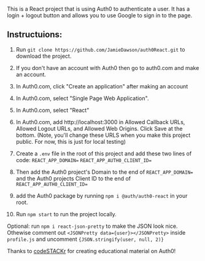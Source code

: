 This is a React project that is using Auth0 to authenticate a user. It has a login + logout button and allows you to use Google to sign in to the page.

## Instructuions:

1. Run `git clone https://github.com/JamieDawson/auth0React.git` to download the project.

2. If you don't have an account with Auth0 then go to auth0.com and make an account.

3. In Auth0.com, click "Create an application" after making an account

4. In Auth0.com, select "Single Page Web Application".

5. In Auth0.com, select "React"

6. In Auth0.com, add http://localhost:3000 in Allowed Callback URLs, Allowed Logout URLs, and Allowed Web Origins. Click Save at the bottom. (Note, you'll change these URLS when you make this project public. For now, this is just for local testing)

7. Create a `.env` file in the root of this project and add these two lines of code:
   `REACT_APP_DOMAIN=`
   `REACT_APP_AUTH0_CLIENT_ID=`

8. Then add the Auth0 project's Domain to the end of `REACT_APP_DOMAIN=` and the Auth0 projects Client ID to the end of `REACT_APP_AUTH0_CLIENT_ID=`

9. add the Auth0 package by running `npm i @auth/auth0-react` in your root.

10. Run `npm start` to run the project locally.

Optional: run `npm i react-json-pretty` to make the JSON look nice. Othewise comment out `<JSONPretty data={user}></JSONPretty>` inside `profile.js` and uncomment `{JSON.stringify(user, null, 2)}`

Thanks to [codeSTACKr](https://www.youtube.com/watch?v=MqczHS3Z2bc&t=906s) for creating educational material on Auth0!
